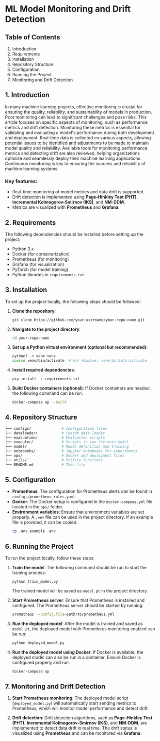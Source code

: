 # ML Model Monitoring and Drift Detection

## Table of Contents
1. Introduction
2. Requirements
3. Installation
4. Repository Structure
5. Configuration
6. Running the Project
7. Monitoring and Drift Detection

## 1. Introduction

In many machine learning projects, effective monitoring is crucial for ensuring the quality, reliability, and sustainability of models in production. Poor monitoring can lead to significant challenges and pose risks. This article focuses on specific aspects of monitoring, such as performance metrics and drift detection. Monitoring these metrics is essential for validating and evaluating a model's performance during both development and deployment. Real-time data is collected on various aspects, allowing potential issues to be identified and adjustments to be made to maintain model quality and reliability. Available tools for monitoring performance metrics and detecting drift are also reviewed, helping organizations optimize and seamlessly deploy their machine learning applications. Continuous monitoring is key to ensuring the success and reliability of machine learning systems.

### Key features:
- Real-time monitoring of model metrics and data drift is supported.
- Drift detection is implemented using **Page-Hinkley Test (PHT)**, **Incremental Kolmogorov-Smirnov (IKS)**, and **NM-DDM**.
- Metrics are visualized with **Prometheus** and **Grafana**.

## 2. Requirements

The following dependencies should be installed before setting up the project:

- Python 3.x
- Docker (for containerization)
- Prometheus (for monitoring)
- Grafana (for visualization)
- PyTorch (for model training)
- Python libraries in `requirements.txt`.

## 3. Installation

To set up the project locally, the following steps should be followed:

1. **Clone the repository**:
    ```bash
    git clone https://github.com/your-username/your-repo-name.git
    ```

2. **Navigate to the project directory**:
    ```bash
    cd your-repo-name
    ```

3. **Set up a Python virtual environment (optional but recommended)**:
    ```bash
    python3 -m venv venv
    source venv/bin/activate  # For Windows: venv\Scripts\activate
    ```

4. **Install required dependencies**:
    ```bash
    pip install -r requirements.txt
    ```

5. **Build Docker containers (optional)**:
    If Docker containers are needed, the following command can be run:
    ```bash
    docker-compose up --build
    ```

## 4. Repository Structure

```bash
├── configs/              # Configuration files
├── dataloader/           # Custom data loader
├── evaluation/           # Evaluation scripts
├── executor/             # Scripts to run the main model
├── model/                # Model definition and training
├── notebooks/            # Jupyter notebooks for experiments
├── ops/                  # Docker and deployment files
├── utils/                # Utility functions
└── README.md             # This file
```

## 5. Configuration

- **Prometheus**: The configuration for Prometheus alerts can be found in `configs/prometheus_rules.yaml`.
- **Docker**: The Docker setup is configured in the `docker-compose.yml` file located in the `ops/` folder.
- **Environment variables**: Ensure that environment variables are set properly. A `.env` file can be used in the project directory. If an example file is provided, it can be copied:
    ```bash
    cp .env.example .env
    ```

## 6. Running the Project

To run the project locally, follow these steps:

1. **Train the model**:
    The following command should be run to start the training process:
    ```bash
    python train_model.py
    ```

    The trained model will be saved as `model.pt` in the project directory.

2. **Start Prometheus server**:
    Ensure that Prometheus is installed and configured. The Prometheus server should be started by running:
    ```bash
    prometheus --config.file=path/to/prometheus.yml
    ```

3. **Run the deployed model**:
    After the model is trained and saved as `model.pt`, the deployed model with Prometheus monitoring enabled can be run:
    ```bash
    python deployed_model.py
    ```

4. **Run the deployed model using Docker**:
    If Docker is available, the deployed model can also be run in a container. Ensure Docker is configured properly and run:
    ```bash
    docker-compose up
    ```

## 7. Monitoring and Drift Detection

1. **Start Prometheus monitoring**:
    The deployed model script (`deployed_model.py`) will automatically start sending metrics to Prometheus, which will monitor model performance and detect drift.

2. **Drift detection**:
    Drift detection algorithms, such as **Page-Hinkley Test (PHT)**, **Incremental Kolmogorov-Smirnov (IKS)**, and **NM-DDM**, are implemented to detect data drift in real time. The drift status is visualized using **Prometheus** and can be monitored via **Grafana**.
